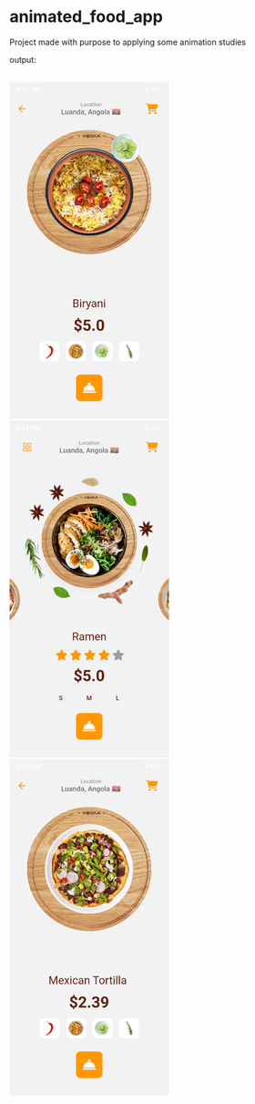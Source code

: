 # animated_food_app

Project made with purpose to applying some animation studies


output:
<div style="">
    <img src="./demo.gif" alt="" style="width: 280px">
    <br />
    <img src="./1.png" alt="" style="width: 280px">
    <img src="./2.png" alt="" style="width: 280px">
    <img src="./3.png" alt="" style="width: 280px">
</div>
